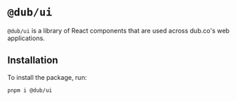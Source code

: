# `@dub/ui`

`@dub/ui` is a library of React components that are used across dub.co's web applications.

## Installation

To install the package, run:

```bash
pnpm i @dub/ui
```
